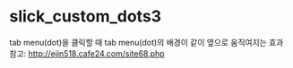 # slick_custom_dots3
tab menu(dot)을 클릭할 때 tab menu(dot)의 배경이 같이 옆으로 움직여지는 효과
참고: http://ejin518.cafe24.com/site68.php
